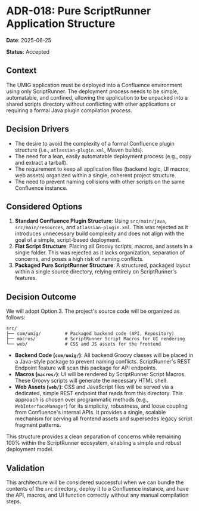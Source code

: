 # ADR-018: Pure ScriptRunner Application Structure

**Date**: 2025-06-25

**Status**: Accepted

## Context

The UMIG application must be deployed into a Confluence environment using only ScriptRunner. The deployment process needs to be simple, automatable, and confined, allowing the application to be unpacked into a shared scripts directory without conflicting with other applications or requiring a formal Java plugin compilation process.

## Decision Drivers

- The desire to avoid the complexity of a formal Confluence plugin structure (i.e., `atlassian-plugin.xml`, Maven builds).
- The need for a lean, easily automatable deployment process (e.g., copy and extract a tarball).
- The requirement to keep all application files (backend logic, UI macros, web assets) organized within a single, coherent project structure.
- The need to prevent naming collisions with other scripts on the same Confluence instance.

## Considered Options

1.  **Standard Confluence Plugin Structure**: Using `src/main/java`, `src/main/resources`, and `atlassian-plugin.xml`. This was rejected as it introduces unnecessary build complexity and does not align with the goal of a simple, script-based deployment.
2.  **Flat Script Structure**: Placing all Groovy scripts, macros, and assets in a single folder. This was rejected as it lacks organization, separation of concerns, and poses a high risk of naming conflicts.
3.  **Packaged Pure ScriptRunner Structure**: A structured, packaged layout within a single source directory, relying entirely on ScriptRunner's features.

## Decision Outcome

We will adopt Option 3. The project's source code will be organized as follows:

```
src/
├── com/umig/         # Packaged backend code (API, Repository)
├── macros/           # ScriptRunner Script Macros for UI rendering
└── web/              # CSS and JS assets for the frontend
```

- **Backend Code (`com/umig/`)**: All backend Groovy classes will be placed in a Java-style package to prevent naming conflicts. ScriptRunner's REST Endpoint feature will scan this package for API endpoints.
- **Macros (`macros/`)**: UI will be rendered by ScriptRunner Script Macros. These Groovy scripts will generate the necessary HTML shell.
- **Web Assets (`web/`)**: CSS and JavaScript files will be served via a dedicated, simple REST endpoint that reads from this directory. This approach is chosen over programmatic methods (e.g., `WebInterfaceManager`) for its simplicity, robustness, and loose coupling from Confluence's internal APIs. It provides a single, scalable mechanism for serving all frontend assets and supersedes legacy script fragment patterns.

This structure provides a clean separation of concerns while remaining 100% within the ScriptRunner ecosystem, enabling a simple and robust deployment model.

## Validation

This architecture will be considered successful when we can bundle the contents of the `src` directory, deploy it to a Confluence instance, and have the API, macros, and UI function correctly without any manual compilation steps.